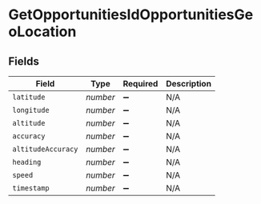 # GetOpportunitiesIdOpportunitiesGeoLocation


## Fields

| Field              | Type               | Required           | Description        |
| ------------------ | ------------------ | ------------------ | ------------------ |
| `latitude`         | *number*           | :heavy_minus_sign: | N/A                |
| `longitude`        | *number*           | :heavy_minus_sign: | N/A                |
| `altitude`         | *number*           | :heavy_minus_sign: | N/A                |
| `accuracy`         | *number*           | :heavy_minus_sign: | N/A                |
| `altitudeAccuracy` | *number*           | :heavy_minus_sign: | N/A                |
| `heading`          | *number*           | :heavy_minus_sign: | N/A                |
| `speed`            | *number*           | :heavy_minus_sign: | N/A                |
| `timestamp`        | *number*           | :heavy_minus_sign: | N/A                |